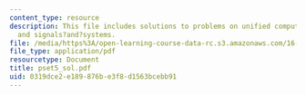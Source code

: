 ```yaml
---
content_type: resource
description: This file includes solutions to problems on unified computers and programming,
  and signals?and?systems.
file: /media/https%3A/open-learning-course-data-rc.s3.amazonaws.com/16-01-unified-engineering-i-ii-iii-iv-fall-2005-spring-2006/0319dce2e189876be3f8d1563bcebb91_pset5_sol.pdf
file_type: application/pdf
resourcetype: Document
title: pset5_sol.pdf
uid: 0319dce2-e189-876b-e3f8-d1563bcebb91
---
```


